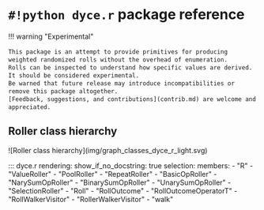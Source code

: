 <!---
  Copyright and other protections apply. Please see the accompanying LICENSE file for
  rights and restrictions governing use of this software. All rights not expressly
  waived or licensed are reserved. If that file is missing or appears to be modified
  from its original, then please contact the author before viewing or using this
  software in any capacity.

  !!!!!!!!!!!!!!!!!!!!!!!!!!!!!!!!!!!!!!!!!!!!!!!!!!!!!!!!!!!!!!!!!!!!
  !!!!!!!!!!!!!!! IMPORTANT: READ THIS BEFORE EDITING! !!!!!!!!!!!!!!!
  !!!!!!!!!!!!!!!!!!!!!!!!!!!!!!!!!!!!!!!!!!!!!!!!!!!!!!!!!!!!!!!!!!!!
  Please keep each sentence on its own unwrapped line.
  It looks like crap in a text editor, but it has no effect on rendering, and it allows much more useful diffs.
  Thank you!
-->

# ``#!python dyce.r`` package reference

!!! warning "Experimental"

    This package is an attempt to provide primitives for producing weighted randomized rolls without the overhead of enumeration.
    Rolls can be inspected to understand how specific values are derived.
    It should be considered experimental.
    Be warned that future release may introduce incompatibilities or remove this package altogether.
    [Feedback, suggestions, and contributions](contrib.md) are welcome and appreciated.

## Roller class hierarchy

<picture>
  <source srcset="../img/graph_classes_dyce_r_dark.svg" media="(prefers-color-scheme: dark)">
  ![Roller class hierarchy](img/graph_classes_dyce_r_light.svg)
</picture>

::: dyce.r
    rendering:
      show_if_no_docstring: true
    selection:
      members:
        - "R"
        - "ValueRoller"
        - "PoolRoller"
        - "RepeatRoller"
        - "BasicOpRoller"
        - "NarySumOpRoller"
        - "BinarySumOpRoller"
        - "UnarySumOpRoller"
        - "SelectionRoller"
        - "Roll"
        - "RollOutcome"
        - "RollOutcomeOperatorT"
        - "RollWalkerVisitor"
        - "RollerWalkerVisitor"
        - "walk"
